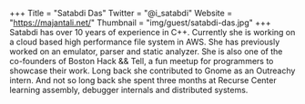 +++
Title = "Satabdi Das"
Twitter = "@i_satabdi"
Website = "https://majantali.net/"
Thumbnail = "img/guest/satabdi-das.jpg"
+++
Satabdi has over 10 years of experience in C++. Currently she is working on a cloud based high performance file system in AWS. She has previously worked on an emulator, parser and static analyzer. She is also one of the co-founders of Boston Hack && Tell, a fun meetup for programmers to showcase their work. Long back she contributed to Gnome as an Outreachy intern. And not so long back she spent three months at Recurse Center learning assembly, debugger internals and distributed systems.
